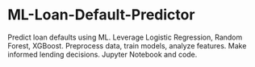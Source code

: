 # ML-Loan-Default-Predictor
Predict loan defaults using ML. Leverage Logistic Regression, Random Forest, XGBoost. Preprocess data, train models, analyze features. Make informed lending decisions. Jupyter Notebook and code.
